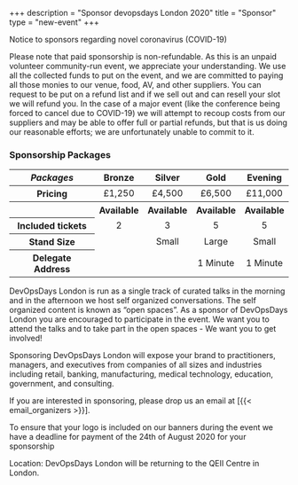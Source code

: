 +++
description = "Sponsor devopsdays London 2020"
title = "Sponsor"
type = "new-event"
+++
<div class="col-md">
  <div class="alert alert-warning" role="alert">
    Notice to sponsors regarding novel coronavirus (COVID-19)
  </div>
  <p>Please note that paid sponsorship is non-refundable. As this is an unpaid volunteer community-run event, we appreciate your understanding. We use all the collected funds to put on the event, and we are committed to paying all those monies to our venue, food, AV, and other suppliers. You can request to be put on a refund list and if we sell out and can resell your slot we will refund you. In the case of a major event (like the conference being forced to cancel due to COVID-19) we will attempt to recoup costs from our suppliers and may be able to offer full or partial refunds, but that is us doing our reasonable efforts; we are unfortunately unable to commit to it.</p>
</div>

<div class="col-md">
 <h3>Sponsorship Packages</h3>
 <div class="table-responsive">
 <table class="table table-bordered table-hover table-responsive-md">
   <thead class="thead-light">
     <tr>
       <th scope="col">
         <i>Packages</i>
       </th>
       <th scope="col">
         <center>Bronze</center>
       </th>
       <th scope="col">
         <center>Silver</center>
       </th>
       <th scope="col">
         <center>Gold</center>
       </th>
       <th scope="col">
         <center>Evening</center>
       </th>
     </tr>
   </thead>
   <tbody>
     <tr>
       <th scope="row">Pricing</th>
       <td>
         <center>£1,250</center>
       </td>
       <td>
         <center>£4,500</center>
       </td>
       <td>
         <center>£6,500</center>
       </td>
       <td>
         <center>£11,000</center>
       </td>
     </tr>
     <tr>
       <th scope="row">&nbsp;</th>
       <th>
         <center><span class="badge badge-success">Available</span></center>
       </th>
       <th>
         <center><span class="badge badge-success">Available</span></center>
       </th>
       <th>
         <center><span class="badge badge-success">Available</span></center>
       </th>
       <th>
         <center><span class="badge badge-success">Available</span></center>
       </th>
     </tr>
     <tr>
       <th scope="row">Included tickets</td>
       <td>
         <center>2</center>
       </td>
       <td>
         <center>3</center>
       </td>
       <td>
         <center>5</center>
       </td>
       <td>
         <center>5</center>
       </td>
     </tr>
     <tr>
       <th scope="row">Stand Size</th>
       <td class="table-warning">
         <center>&nbsp;</center>
       </td>
       <td>
         <center>Small</center>
       </td>
       <td>
         <center>Large</center>
       </td>
       <td>
         <center>Small</center>
       </td>
     </tr>
     <tr>
       <th scope="row">Delegate Address</th>
       <td class="table-warning">
         <center>&nbsp;</center>
       </td>
       <td class="table-warning">
         <center>&nbsp;</center>
       </td>
       <td>
         <center>1 Minute</center>
       </td>
       <td>
         <center>1 Minute</center>
       </td>
     </tr>
   </tbody>
 </table>

  <p>DevOpsDays London is run as a single track of curated talks in the morning and in the afternoon we host self organized conversations. The self organized content is known as “open spaces”. As a sponsor of DevOpsDays London you are encouraged to participate in the event. We want you to attend the talks and to take part in the open spaces - We want you to get involved!</p>

  <p>Sponsoring DevOpsDays London will expose your brand to practitioners, managers, and executives
  from companies of all sizes and industries including retail, banking, manufacturing, medical technology,
  education, government, and consulting.</p>

  <p>If you are interested in sponsoring, please drop us an email at [{{< email_organizers >}}].</p>

  <p>To ensure that your logo is included on our banners during the event we have a deadline for payment of the 24th of August 2020 for your sponsorship</p>

  <p>Location: DevOpsDays London will be returning to the QEII Centre in London.</p>
</div>